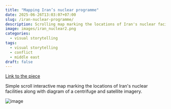 ```yaml
---
title: "Mapping Iran’s nuclear programme"
date: 2025-06-26T13:03:07+07:00
slug: /iran-nuclear-programme/
description: Scrolling map marking the locations of Iran's nuclear facilities
image: images/iran_nuclear2.png
categories:
  - visual storytelling
tags:
  - visual storytelling
  - conflict
  - middle east
draft: false
---
```


[Link to the piece](https://www.economist.com/interactive/graphic-detail/2025/06/25/mapping-irans-nuclear-programme?fsrc=core-app-economist)

Simple scroll interactive map marking the locations of Iran's nuclear facilities along with diagram of a centrifuge and satellite imagery.

![image](/images/iran-nuclear1.png)
